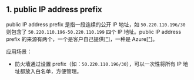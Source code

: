 ## 1. public IP address prefix

public IP address prefix 是指一段连续的公开 IP 地址，如  `50.220.110.196/30` 则包含了 `50.220.110.196-50.220.110.199` 四个 IP 地址。public IP address prefix 的来源有两个，一个是客户自己提供[["]](https://learn.microsoft.com/en-us/azure/virtual-network/ip-services/custom-ip-address-prefix)，一种是 Azure[["]](https://learn.microsoft.com/en-us/azure/virtual-network/ip-services/public-ip-address-prefix)。

应用场景：

- 防火墙通过设置 prefix（如：`50.220.110.196/30`），可以一次性将所有 IP 地址都放入白名单，方便管理。

  